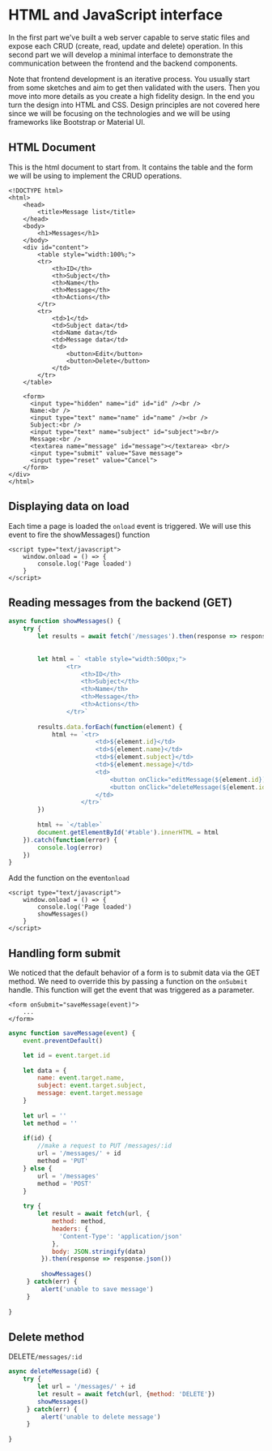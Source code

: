 # HTML and JavaScript interface

In the first part we've built a web server capable to serve static files and expose each CRUD \(create, read, update and delete\) operation. In this second part we will develop a minimal interface to demonstrate the communication between the frontend and the backend components.

Note that frontend development is an iterative process. You usually start from some sketches and aim to get then validated with the users. Then you move into more details as you create a high fidelity design. In the end you turn the design into HTML and CSS. Design principles are not covered here since we will be focusing on the technologies and we will be using frameworks like Bootstrap or Material UI.

## HTML Document

This is the html document to start from. It contains the table and the form we will be using to implement the CRUD operations.

```markup
<!DOCTYPE html>
<html>
    <head>
        <title>Message list</title>
    </head>
    <body>
        <h1>Messages</h1>
    </body>
    <div id="content">
        <table style="width:100%;">
        <tr>
            <th>ID</th>
            <th>Subject</th>
            <th>Name</th> 
            <th>Message</th>
            <th>Actions</th>
        </tr>
        <tr>
            <td>1</td>
            <td>Subject data</td>
            <td>Name data</td>
            <td>Message data</td>
            <td>
                <button>Edit</button>
                <button>Delete</button>
            </td>
        </tr>
    </table>
    
    <form>
      <input type="hidden" name="id" id="id" /><br />
      Name:<br />
      <input type="text" name="name" id="name" /><br />
      Subject:<br />
      <input type="text" name="subject" id="subject"><br/>
      Message:<br />
      <textarea name="message" id="message"></textarea> <br/>
      <input type="submit" value="Save message">
      <input type="reset" value="Cancel">
    </form>
</div>
</html>
```

## Displaying data on load

Each time a page is loaded the `onload` event is triggered. We will use this event to fire the showMessages\(\) function

```markup
<script type="text/javascript">
    window.onload = () => {
        console.log('Page loaded')
    }
</script>
```

## Reading messages from the backend \(GET\)

```javascript
async function showMessages() {
    try {
        let results = await fetch('/messages').then(response => response.json())
    
    
        let html = ` <table style="width:500px;">
                <tr>
                    <th>ID</th>
                    <th>Subject</th>
                    <th>Name</th> 
                    <th>Message</th>
                    <th>Actions</th>
                </tr>`
    
        results.data.forEach(function(element) {
            html += `<tr>
                        <td>${element.id}</td>
                        <td>${element.name}</td>
                        <td>${element.subject}</td>
                        <td>${element.message}</td>
                        <td>
                            <button onClick="editMessage(${element.id})">Edit</button>
                            <button onClick="deleteMessage(${element.id})">Delete</button>
                        </td>
                    </tr>`
        })
    
        html += `</table>`
        document.getElementById('#table').innerHTML = html
    }).catch(function(error) {
        console.log(error)
    })
}
```

Add the function on the event`onload`

```markup
<script type="text/javascript">
    window.onload = () => {
        console.log('Page loaded')
        showMessages()
    }
</script>
```

## Handling form submit

We noticed that the default behavior of a form is to submit data via the GET method. We need to override this by passing a function on the `onSubmit` handle. This function will get the event that was triggered as a parameter.

```markup
<form onSubmit="saveMessage(event)">
    ...
</form>
```

```javascript
async function saveMessage(event) {
    event.preventDefault()

    let id = event.target.id
    
    let data = {
        name: event.target.name,
        subject: event.target.subject,
        message: event.target.message
    }
    
    let url = ''
    let method = ''
    
    if(id) {
        //make a request to PUT /messages/:id
        url = '/messages/' + id
        method = 'PUT'
    } else {
        url = '/messages'
        method = 'POST'
    }
    
    try {
        let result = await fetch(url, {
            method: method, 
            headers: {
              'Content-Type': 'application/json'
            },
            body: JSON.stringify(data)
         }).then(response => response.json())
         
         showMessages()
     } catch(err) {
         alert('unable to save message')
     }
     
}


```

## Delete method

DELETE`/messages/:id`

```javascript
async deleteMessage(id) {
    try {
        let url = '/messages/' + id
        let result = await fetch(url, {method: 'DELETE'})
        showMessages()
     } catch(err) {
         alert('unable to delete message')
     }
     
}
```

